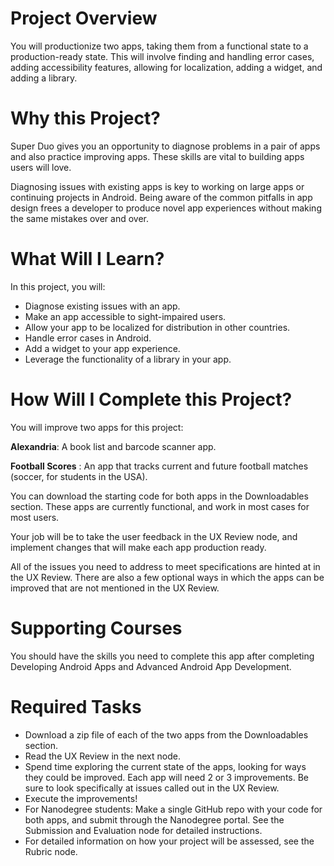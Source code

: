 # Project Overview

You will productionize two apps, taking them from a functional state to a production-ready state. This will involve finding and handling error cases, adding accessibility features, allowing for localization, adding a widget, and adding a library.

# Why this Project?

Super Duo gives you an opportunity to diagnose problems in a pair of apps and also practice improving apps. These skills are vital to building apps users will love.

Diagnosing issues with existing apps is key to working on large apps or continuing projects in Android. Being aware of the common pitfalls in app design frees a developer to produce novel app experiences without making the same mistakes over and over.

# What Will I Learn?

In this project, you will:

* Diagnose existing issues with an app.
* Make an app accessible to sight-impaired users.
* Allow your app to be localized for distribution in other countries.
* Handle error cases in Android.
* Add a widget to your app experience.
* Leverage the functionality of a library in your app.


# How Will I Complete this Project?

You will improve two apps for this project:

__Alexandria__: A book list and barcode scanner app.

__Football Scores__ : An app that tracks current and future football matches (soccer, for students in the USA).

You can download the starting code for both apps in the Downloadables section. These apps are currently functional, and work in most cases for most users.

Your job will be to take the user feedback in the UX Review node, and implement changes that will make each app production ready.

All of the issues you need to address to meet specifications are hinted at in the UX Review. There are also a few optional ways in which the apps can be improved that are not mentioned in the UX Review.

# Supporting Courses

You should have the skills you need to complete this app after completing Developing Android Apps and Advanced Android App Development.

# Required Tasks

* Download a zip file of each of the two apps from the Downloadables section.
* Read the UX Review in the next node.
* Spend time exploring the current state of the apps, looking for ways they could be improved. Each app will need 2 or 3 improvements. Be sure to look specifically at issues called out in the UX Review.
* Execute the improvements!
* For Nanodegree students: Make a single GitHub repo with your code for both apps, and submit through the Nanodegree portal. See the Submission and Evaluation node for detailed instructions.
* For detailed information on how your project will be assessed, see the Rubric node.


